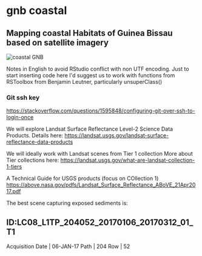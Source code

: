 # gnb coastal
## Mapping coastal Habitats of Guinea Bissau based on satellite imagery
![coastal GNB](https://github.com/PauloEduardoCardoso/gnb_coastal/blob/master/img/coastal_gnb_20170106.png)


Notes in English to avoid RStudio conflict with non UTF encoding.
Just to start inserting code here
I'd suggest us to work with functions from RSToolbox from Benjamin Leutner, particularly
unsuperClass()

### Git ssh key
https://stackoverflow.com/questions/1595848/configuring-git-over-ssh-to-login-once
 
We will explore Landsat Surface Reflectance Level-2 Science Data Products.
Details here:
https://landsat.usgs.gov/landsat-surface-reflectance-data-products
 
We will ideally work with Landsat scenes from Tier 1 collection
More about Tier collections here:
https://landsat.usgs.gov/what-are-landsat-collection-1-tiers
 
A Technical Guide for USGS products (focus on COllection 1)
https://above.nasa.gov/pdfs/Landsat_Surface_Reflectance_ABoVE_21Apr2017.pdf
 
The best scene capturing exposed sediments is:

ID:LC08_L1TP_204052_20170106_20170312_01_T1
-------------------------------------------
Acquisition Date | 06-JAN-17
Path             | 204
Row              | 52
